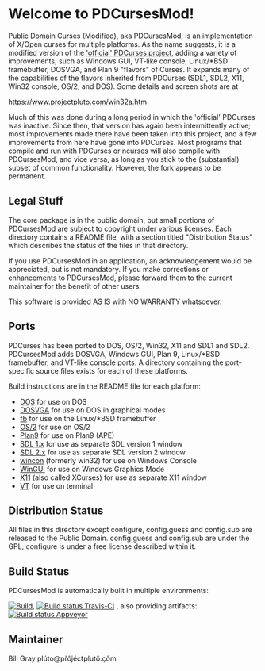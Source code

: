 Welcome to PDCursesMod!
=======================

Public Domain Curses (Modified), aka PDCursesMod, is an implementation of X/Open curses for multiple platforms. As the name suggests,  it is a modified version of the ['official' PDCurses project](https://www.github.com/wmcbrine/PDCurses),  adding a variety of improvements, such as Windows GUI, VT-like console,  Linux/*BSD framebuffer,  DOSVGA,  and Plan 9 "flavors" of Curses.  It expands many of the capabilities of the flavors inherited from PDCurses (SDL1,  SDL2,  X11, Win32 console, OS/2, and DOS).  Some details and screen shots are at

https://www.projectpluto.com/win32a.htm

Much of this was done during a long period in which the 'official' PDCurses  was inactive.  Since then,  that version has again been intermittently active;  most improvements made there have been taken into this project,  and a few improvements from here have gone into PDCurses. Most programs that compile and run with PDCurses or ncurses will also compile with PDCursesMod,  and vice versa, as long as you stick to the (substantial) subset of common functionality. However,  the fork appears to be permanent.

Legal Stuff
-----------

The core package is in the public domain, but small portions of PDCursesMod are subject to copyright under various licenses.  Each directory contains a README file, with a section titled "Distribution Status" which describes the status of the files in that directory.

If you use PDCursesMod in an application, an acknowledgement would be appreciated, but is not mandatory. If you make corrections or enhancements to PDCursesMod, please forward them to the current maintainer for the benefit of other users.

This software is provided AS IS with NO WARRANTY whatsoever.

Ports
-----

PDCurses has been ported to DOS, OS/2, Win32, X11 and SDL1 and SDL2. PDCursesMod adds DOSVGA,  Windows GUI,  Plan 9,  Linux/*BSD framebuffer,  and VT-like console ports. A directory containing the port-specific source files exists for each of these platforms.

Build instructions are in the README file for each platform:

-  [DOS](dos/README.md) for use on DOS
-  [DOSVGA](dosvga/README.md) for use on DOS in graphical modes
-  [fb](fb/README.md) for use on the Linux/*BSD framebuffer
-  [OS/2](os2/README.md) for use on OS/2
-  [Plan9](plan9/README.md) for use on Plan9 (APE)
-  [SDL 1.x](sdl1/README.md) for use as separate SDL version 1 window
-  [SDL 2.x](sdl2/README.md) for use as separate SDL version 2 window
-  [wincon](wincon/README.md) (formerly win32) for use on Windows Console
-  [WinGUI](wingui/README.md) for use on Windows Graphics Mode
-  [X11](x11/README.md) (also called XCurses) for use as separate X11 window
-  [VT](vt/README.md) for use on terminal

Distribution Status
-------------------

All files in this directory except configure, config.guess and config.sub are released to the Public Domain. config.guess and config.sub are under the GPL; configure is under a free license described within it.

Build Status
-------------------

PDCursesMod is automatically built in multiple environments:

[![Build](https://github.com/Bill-Gray/PDCursesMod/actions/workflows/github_actions_build.yml/badge.svg)](https://github.com/Bill-Gray/PDCursesMod/actions/workflows/github_actions_build.yml), [![Build status Travis-CI](https://api.travis-ci.com/Bill-Gray/PDCursesMod.svg?branch=master)](https://travis-ci.com/Bill-Gray/PDCursesMod)
, also providing artifacts: [![Build status Appveyor](https://ci.appveyor.com/api/projects/status/github/Bill-Gray/PDCursesMod?branch=master&svg=true)](https://ci.appveyor.com/project/Bill-Gray/PDCursesMod)


Maintainer
----------

Bill Gray
p&#x202e;&ocirc;&#xe7;.&ouml;tulp&#x165;c&eacute;j&ocirc;&#x159;p&#x40;ot&uacute;l&#x202c;m
